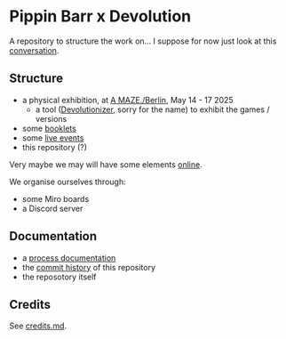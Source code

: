 # Pippin Barr x Devolution

A repository to structure the work on... I suppose for now just look at this [conversation](/process/dialogue.md).

## Structure

- a physical exhibition, at [A MAZE./Berlin](https://2025.amaze-berlin.de/), May 14 - 17 2025
	- a tool ([Devolutionizer](https://github.com/csongorb/devolutionizer/commits/master/), sorry for the name) to exhibit the games / versions
- some [booklets](booklets/)
- some [live events](onstage/)
- this repository (?)

Very maybe we may will have some elements [online](https://devolution.online).

We organise ourselves through:

- some Miro boards
- a Discord server

## Documentation

- a [process documentation](process/)
- the [commit history](https://github.com/csongorb/growingstuff/commits/main/) of this repository
- the reposotory itself

## Credits

See [credits.md](/credits.md).